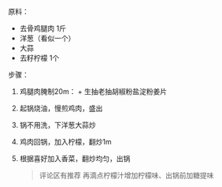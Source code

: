 
原料：

* 去骨鸡腿肉 1斤
* 洋葱（看似一个）
* 大蒜
* 去籽柠檬 1个

步骤：

1. 鸡腿肉腌制20m： + 生抽老抽胡椒粉盐淀粉姜片
2. 起锅烧油，慢煎鸡肉，盛出
3. 锅不用洗，下洋葱大蒜炒
4. 鸡肉回锅，加入柠檬，翻炒1m
5. 根据喜好加入香菜，翻炒均匀，出锅

   > 评论区有推荐 再滴点柠檬汁增加柠檬味、出锅前加糖提味